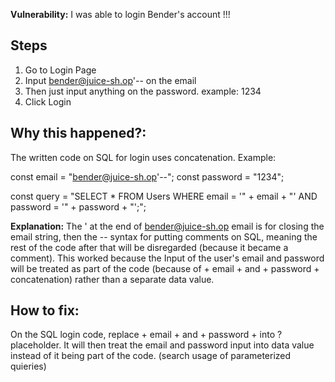 **Vulnerability:** I was able to login Bender's account !!!

## Steps
1. Go to Login Page
2. Input bender@juice-sh.op'-- on the email
3. Then just input anything on the password. example: 1234
4. Click Login

## Why this happened?:
The written code on SQL for login uses concatenation. 
Example:

const email = "bender@juice-sh.op'--";
const password = "1234";

const query = "SELECT * FROM Users WHERE email = '" + email + "' AND password = '" + password + "';";

**Explanation:**
The ' at the end of bender@juice-sh.op email is for closing the email string, then the -- syntax for putting comments on SQL, meaning the rest of the code after that will be disregarded (because it became a comment). 
This worked because the Input of the user's email and password will be treated as part of the code (because of + email + and + password + concatenation) rather than a separate data value.

## How to fix:
On the SQL login code, replace + email + and + password + into ? placeholder. 
It will then treat the email and password input into data value instead of it being part of the code. (search usage of parameterized quieries)

